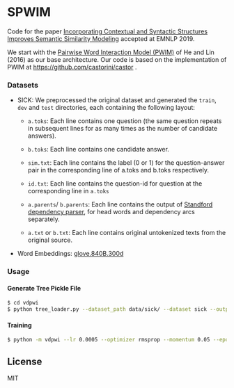 # SPWIM
Code for the paper [Incorporating Contextual and Syntactic Structures
Improves Semantic Similarity Modeling](https://likicode.com/upload/Liu_etal_EMNLP2019.pdf) accepted at EMNLP 2019. 

We start with the [Pairwise
Word Interaction Model (PWIM)](https://www.aclweb.org/anthology/N16-1108) of He and Lin
(2016) as our base architecture. Our code is based on the implementation of PWIM at  https://github.com/castorini/castor .

### Datasets

- SICK: 
We preprocessed the original dataset and generated the ``train``, ``dev`` and ``test`` directories, each containing the following layout:
    - ``a.toks``: Each line contains one question (the same question repeats in subsequent lines for as many times as the number of candidate answers).

    - ``b.toks``: Each line contains one candidate answer.

    - ``sim.txt``: Each line contains the label (0 or 1) for the question-answer pair in the corresponding line of a.toks and b.toks respectively.

    - ``id.txt``: Each line contains the question-id for question at the corresponding line in ``a.toks``

    - ``a.parents``/ ``b.parents``: Each line contains the output of [Standford dependency parser](https://github.com/stanfordnlp/treelstm), for head words and dependency arcs separately.

    - ``a.txt`` or ``b.txt``: Each line contains original untokenized texts from the original source.
    
- Word Embeddings: [glove.840B.300d](http://nlp.stanford.edu/data/glove.840B.300d.zip)

### Usage

#### Generate Tree Pickle File
```sh
$ cd vdpwi
$ python tree_loader.py --dataset_path data/sick/ --dataset sick --output_path ../
```


#### Training

```sh
$ python -m vdpwi --lr 0.0005 --optimizer rmsprop --momentum 0.05 --epochs 15  --dataset sick  --batch-size 16 --rnn-hidden-dim 256 --resultLoc result_file/ --fileID 0000 --log-interval 100 --treeFile sick_toks_tree.pkl --model_outfile sick_model
```

License
----

MIT
